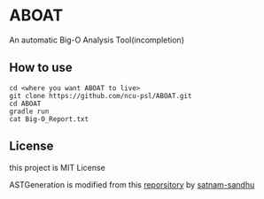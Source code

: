 # ABOAT

An automatic Big-O Analysis Tool(incompletion)

## How to use
```
cd <where you want ABOAT to live>
git clone https://github.com/ncu-psl/ABOAT.git
cd ABOAT
gradle run
cat Big-O_Report.txt
```

## License

this project is MIT License

ASTGeneration is modified from this [reporsitory](https://github.com/satnam-sandhu/ASTGenerator) by [satnam-sandhu](https://github.com/satnam-sandhu)
